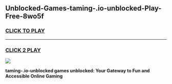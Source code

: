 
## Unblocked-Games-taming-.io-unblocked-Play-Free-8wo5f
<h3>
<a href="https://premium76.site?title=taming-.io-unblocked&ref=23A">CLICK TO PLAY</a></h3>
<hr>

<h3>
<a href="https://premium76.site?title=taming-.io-unblocked&ref=23A">CLICK 2 PLAY</a>
  
</h3>

<a href="https://premium76.site?title=taming-.io-unblocked&ref=23A"><img src="https://clearcache.store/games.png"></a>


**taming-.io-unblocked games unblocked: Your Gateway to Fun and Accessible Online Gaming**
